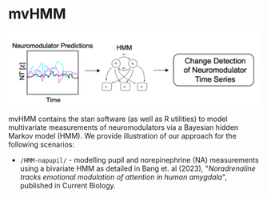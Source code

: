 # mvHMM


<p align="center">
<img src="https://github.com/Beniamino92/mvHMM/blob/main/figures/neuro_intro.png" width="600" heigth="170"/> 
</p>

mvHMM contains the stan software (as well as R utilities) to model multivariate measurements of neuromodulators via a Bayesian hidden Markov model (HMM). We provide illustration of our approach for the following scenarios:

* `/HMM-napupil/` -  modelling pupil and norepinephrine (NA) measurements using a bivariate HMM as detailed in Bang et. al (2023), "_Noradrenaline tracks emotional modulation of attention in human amygdala_", published in Current Biology.

